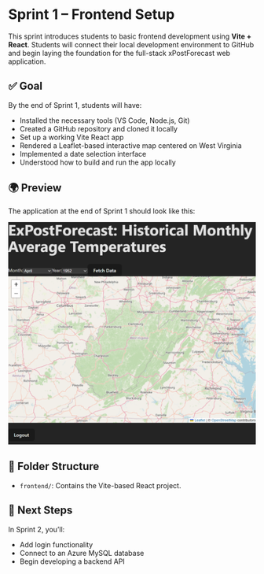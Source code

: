 # Sprint 1 – Frontend Setup

This sprint introduces students to basic frontend development using **Vite + React**. Students will connect their local development environment to GitHub and begin laying the foundation for the full-stack xPostForecast web application.

## ✅ Goal

By the end of Sprint 1, students will have:

- Installed the necessary tools (VS Code, Node.js, Git)
- Created a GitHub repository and cloned it locally
- Set up a working Vite React app
- Rendered a Leaflet-based interactive map centered on West Virginia
- Implemented a date selection interface
- Understood how to build and run the app locally

## 🌍 Preview

The application at the end of Sprint 1 should look like this:

![Sprint 1 Completed UI](./screenshot-sprint1.png)

## 📂 Folder Structure

- `frontend/`: Contains the Vite-based React project.

## 🚀 Next Steps

In Sprint 2, you’ll:
- Add login functionality
- Connect to an Azure MySQL database
- Begin developing a backend API

